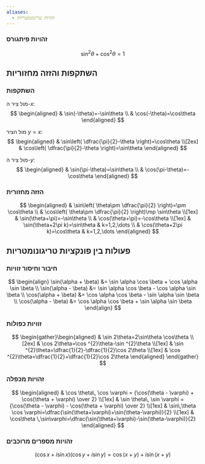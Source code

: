 ```yaml
---
aliases:
  - זהויות טריגונומטריות
---
```

### זהויות פיתגורס

$$
\sin ^{2}\theta+\cos ^{2}\theta=1
$$

## השתקפות והזזה מחזוריות

### השתקפות
מול ציר ה-$x$:
$$
\begin{aligned}
 & \sin(-\theta)=-\sin\theta \\
 & \cos(-\theta)=\cos\theta
\end{aligned}
$$

מול הציר $y=x$:
$$
\begin{aligned}
 & \sin\left( \dfrac{\pi}{2}-\theta \right)=\cos\theta \\[2ex]
 & \cos\left( \dfrac{\pi}{2}-\theta \right)=\sin\theta
\end{aligned}
$$

מול ציר ה-$y$:
$$
\begin{aligned}
 & \sin(\pi-\theta)=\sin\theta \\
 & \cos(\pi-\theta)=-\cos\theta
\end{aligned}
$$


### הזזה מחזורית
$$
\begin{aligned}
 & \sin\left( \theta\pm \dfrac{\pi}{2} \right)=\pm \cos\theta \\
 & \cos\left( \theta\pm \dfrac{\pi}{2} \right)\mp \sin\theta \\[1ex]
 & \sin(\theta+\pi)=-\sin\theta \\
 & \cos(\theta+\pi)=-\cos\theta \\[1ex]
 & \sin(\theta+2\pi k)=\sin\theta  & k=1,2,\dots \\
 & \cos(\theta+2\pi k)=\cos\theta & k=1,2,\dots 
\end{aligned}
$$

## פעולות בין פונקציות טריגונומטריות
### חיבור וחיסור זוויות
$$
\begin{align}
\sin(\alpha + \beta) &= \sin \alpha \cos \beta + \cos \alpha \sin \beta \\
\sin(\alpha - \beta) &= \sin \alpha \cos \beta - \cos \alpha \sin \beta \\
\cos(\alpha + \beta) &= \cos \alpha \cos \beta - \sin \alpha \sin \beta \\ 
\cos(\alpha - \beta) &= \cos \alpha \cos \beta + \sin \alpha \sin \beta
\end{align}
$$

### זוויות כפולות
$$
\begin{gather}\begin{aligned}
 & \sin 2\theta=2\sin\theta \cos\theta \\[2ex]
 & \cos 2\theta=\cos ^{2}\theta-\sin ^{2}\theta \\[1ex]
 & \sin ^{2}\theta=\dfrac{1}{2}-\dfrac{1}{2}\cos 2\theta \\[1ex]
 & \cos ^{2}\theta=\dfrac{1}{2}+\dfrac{1}{2}\cos 2\theta
\end{aligned}
\end{gather}
$$

### זהויות מכפלה
$$
\begin{aligned}
 & \cos \theta\, \cos \varphi = {\cos(\theta - \varphi) + \cos(\theta + \varphi) \over 2} \\[1ex]
 & \sin \theta\, \sin \varphi = {\cos(\theta - \varphi) - \cos(\theta + \varphi) \over 2} \\[1ex]
 & \sin\,\theta \cos \varphi=\dfrac{\sin(\theta+\varphi)+\sin(\theta-\varphi)}{2} \\[1ex]
 & \cos\theta \,\sin\varphi=\dfrac{\sin(\theta+\varphi)-\sin(\theta-\varphi)}{2}
\end{aligned}
$$

### זהויות מספרים מרוכבים
$$(\cos x+i\sin x)(\cos y+i\sin y)=\cos(x+y)+i\sin(x+y)$$
